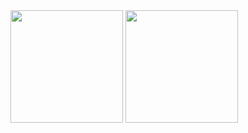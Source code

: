 <div>
  <img height="180em" src="http://github-profile-summary-cards.vercel.app/api/cards/profile-details?username=supriwahyu&theme=github_dark"/>
  <img height="180em" src="http://github-profile-summary-cards.vercel.app/api/cards/repos-per-language?username=supriwahyu&theme=github_dark"/>
</div>
